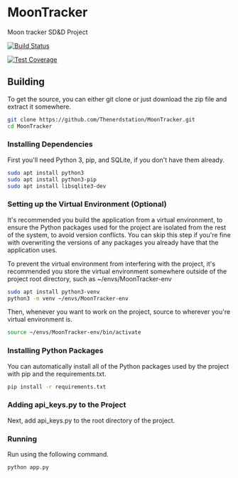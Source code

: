 # MoonTracker

Moon tracker SD&amp;D Project

[![Build Status](https://travis-ci.org/Thenerdstation/MoonTracker.svg?branch=master)](https://travis-ci.org/Thenerdstation/MoonTracker)

[![Test Coverage](https://api.codeclimate.com/v1/badges/1ed309ba3e7b7d6c7329/test_coverage)](https://codeclimate.com/github/Thenerdstation/MoonTracker/test_coverage)

## Building

To get the source, you can either git clone or just download the zip file and extract it somewhere.

```bash
git clone https://github.com/Thenerdstation/MoonTracker.git
cd MoonTracker
```

### Installing Dependencies

First you'll need Python 3, pip, and SQLite, if you don't have them already.

```bash
sudo apt install python3
sudo apt install python3-pip
sudo apt install libsqlite3-dev
```

### Setting up the Virtual Environment (Optional)

It's recommended you build the application from a virtual environment, to ensure the Python packages used for the project are isolated from the rest of the system, to avoid version conflicts. You can skip this step if you're fine with overwriting the versions of any packages you already have that the application uses.

To prevent the virtual environment from interfering with the project, it's recommended you store the virtual environment somewhere outside of the project root directory, such as ~/envs/MoonTracker-env

```bash 
sudo apt install python3-venv
python3 -m venv ~/envs/MoonTracker-env
```

Then, whenever you want to work on the project, source to wherever you're virtual environment is.

```bash
source ~/envs/MoonTracker-env/bin/activate
```

### Installing Python Packages

You can automatically install all of the Python packages used by the project with pip and the requirements.txt.

```bash
pip install -r requirements.txt
```

### Adding api_keys.py to the Project

Next, add api_keys.py to the root directory of the project.

### Running

Run using the following command.

```bash
python app.py
```
